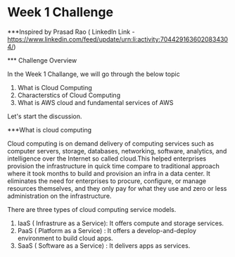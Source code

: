 # Week 1 Challenge 
***Inspired by Prasad Rao ( LinkedIn Link - https://www.linkedin.com/feed/update/urn:li:activity:7044291636020834304/)

*** Challenge Overview

In the Week 1 Challange, we will go through the below topic

1. What is Cloud Computing
2. Characterstics of Cloud Computing
3. What is AWS cloud and fundamental services of AWS


Let's start the discussion.

***What is cloud computing

Cloud computing is on demand delivery of computing services such as computer servers, storage, databases, networking, software, analytics, and intelligence over the Internet so called cloud.This helped enterprises provision the infrastructure in quick time compare to traditional approach where it took months to build and provision an infra in a data center. It eliminates the need for enterprises to procure, configure, or manage resources themselves, and they only pay for what they use and zero or less administration on the infrastructure.

There are three types of cloud computing service models.
1. IaaS ( Infrastrure as a Service): It offers compute and storage services.
2. PaaS ( Platform as a Service) : It offers a develop-and-deploy environment to build cloud apps.
3. SaaS ( Software as a Service) : It delivers apps as services.



